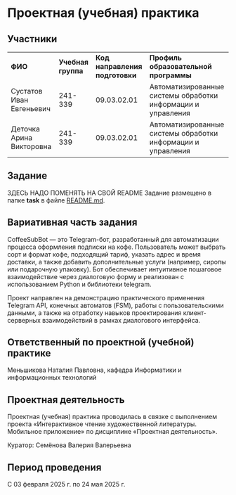 # Проектная (учебная) практика
<h2>Участники</h2> 
<table>
        <tr>
                <td><strong>ФИО</strong></td>
                <td><strong>Учебная группа</strong></td>
                <td><strong>Код направления подготовки</strong></td>
                <td><strong>Профиль образовательной программы</strong></td>
        </tr>
        <tr>
                <td>Сустатов Иван Евгеньевич</td>
                <td>241-339</td>
                <td>09.03.02.01</td>
                <td>Автоматизированные системы обработки информации и управления</td>
        </tr>
        <tr>
                <td>Деточка Арина Викторовна</td>
                <td>241-339</td>
                <td>09.03.02.01</td>
                <td>Автоматизированные системы обработки информации и управления</td>
        </tr>
</table>

<h2>Задание</h2>
<p>ЗДЕСЬ НАДО ПОМЕНЯТЬ НА СВОЙ README Задание размещено в папке <strong>task</strong> в файле <a href='https://github.com/mospol/practice-2025-1/blob/master/task/README.md'>README.md</a>.</p>

<h2>Вариативная часть задания</h2>
<p>CoffeeSubBot — это Telegram-бот, разработанный для автоматизации процесса оформления подписки на кофе. Пользователь может выбрать сорт и формат кофе, подходящий тариф, указать адрес и время доставки, а также добавить дополнительные услуги (например, сиропы или подарочную упаковку). Бот обеспечивает интуитивное пошаговое взаимодействие через диалоговую форму и реализован с использованием Python и библиотеки telegram.

Проект направлен на демонстрацию практического применения Telegram API, конечных автоматов (FSM), работы с пользовательскими данными, а также на отработку навыков проектирования клиент-серверных взаимодействий в рамках диалогового интерфейса.</p>

<h2>Ответственный по проектной (учебной) практике</h2>
<p>Меньшикова Наталия Павловна, кафедра Информатики и информационных технологий</p>

<h2>Проектная деятельность</h2>
<p>Проектная (учебная) практика проводилась в связке с выполнением проекта «Интерактивное чтение художественной литературы. Мобильное приложение» по дисциплине «Проектная деятельность».</p>
<p>Куратор: Семёнова Валерия Валерьевна</p>

<h2>Период проведения</h2>
<p>С 03 февраля 2025 г. по 24 мая 2025 г.</p>
